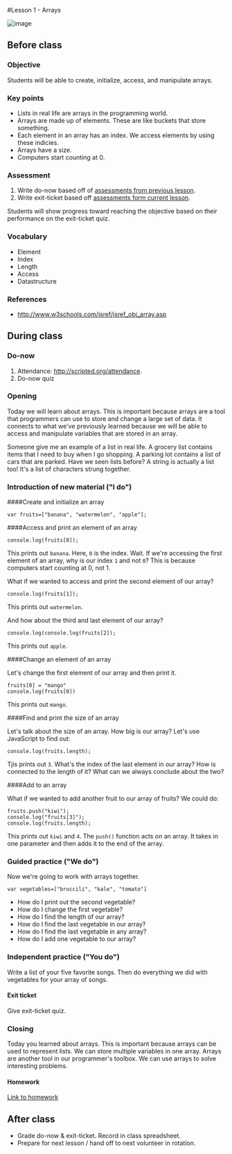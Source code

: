 #Lesson 1 - Arrays

![image](http://i.imgur.com/64dLS3B.jpg)

## Before class

### Objective

Students will be able to create, initialize, access, and manipulate arrays.

### Key points

* Lists in real life are arrays in the programming world.
* Arrays are made up of elements. These are like buckets that store something.
* Each element in an array has an index. We access elements by using these indicies.
* Arrays have a size.
* Computers start counting at 0.

### Assessment

1. Write do-now based off of [assessments from previous lesson](../../7-conditionals/lessons/1-conditionals/assessments/).
2. Write exit-ticket based off [assessments form current lesson](assessments/).

Students will show progress toward reaching the objective based on their performance on the exit-ticket quiz.

### Vocabulary

* Element
* Index
* Length
* Access
* Datastructure

### References

* http://www.w3schools.com/jsref/jsref_obj_array.asp

## During class

### Do-now

1. Attendance: http://scripted.org/attendance.
2. Do-now quiz

### Opening

Today we will learn about arrays. This is important because arrays are a tool that programmers can use to store and change a large set of data. It connects to what we've previously learned because we will be able to access and manipulate variables that are stored in an array.

Someone give me an example of a list in real life. A grocery list contains items that I need to buy when I go shopping. A parking lot contains a list of cars that are parked. Have we seen lists before? A string is actually a list too! It's a list of characters strung together.

### Introduction of new material ("I do")

####Create and initialize an array

```
var fruits=["banana", "watermelon", "apple"];
```

####Access and print an element of an array

```
console.log(fruits[0]);
```

This prints out `banana`. Here, `0` is the index. Wait. If we're accessing the first element of an array, why is our index `1` and not `0`? This is because computers start counting at 0, not 1. 

What if we wanted to access and print the second element of our array?

```
console.log(fruits[1]);
``` 

This prints out `watermelon`. 

And how about the third and last element of our array?

```
console.log(console.log(fruits[2]);
```

This prints out `apple`. 


####Change an element of an array

Let's change the first element of our array and then print it.

```
fruits[0] = "mango"
console.log(fruits[0])
```

This prints out `mango`.

####Find and print the size of an array

Let's talk about the size of an array. How big is our array? Let's use JavaScript to find out:

``console.log(fruits.length);``

Tjis prints out `3`. What's the index of the last element in our array? How is connected to the length of it? What can we always conclude about the two?

####Add to an array

What if we wanted to add another fruit to our array of fruits? We could do:

```
fruits.push("kiwi");
console.log("fruits[3]");
console.log(fruits.length);
```

This prints out `kiwi` and `4`. The `push()` function acts *on* an array. It takes in one parameter and then adds it to the end of the array.


### Guided practice ("We do")

Now we're going to work with arrays together. 

``var vegetables=["broccili", "kale", "tomato"]``

* How do I print out the second vegetable?
* How do I change the first vegetable?
* How do I find the length of our array?
* How do I find the last vegetable in our array?
* How do I find the last vegetable in any array?
* How do I add one vegetable to our array?

### Independent practice ("You do")

Write a list of your five favorite songs. Then do everything we did with vegetables for your array of songs.

#### Exit ticket

Give exit-ticket quiz.

### Closing

Today you learned about arrays. This is important because arrays can be used to represent lists. We can store multiple variables in one array. Arrays are another tool in our programmer's toolbox. We can use arrays to solve interesting problems.

#### Homework

[Link to homework](homework/)

## After class

* Grade do-now & exit-ticket. Record in class spreadsheet.
* Prepare for next lesson / hand off to next volunteer in rotation.
